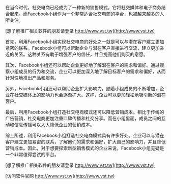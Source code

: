 在当今时代，社交电商已经成为了一种新的销售模式，它将社交媒体和电子商务结合起来。而Facebook小组作为一个非常适合社交电商的平台，也被越来越多的人所关注。

[想了解推广相关软件的朋友请登录 http://www.vst.tw](http://www.vst.tw)

首先，利用Facebook小组实现社交电商的好处之一就是可以与潜在客户建立更加紧密的联系。Facebook小组可以帮助企业与潜在客户直接进行交流，建立更加亲近的关系。这种关系有助于增强客户的信任，并且提高他们购买的意愿。

其次，Facebook小组还可以帮助企业更好地了解潜在客户的需求和偏好。通过观察小组成员的行为和交流，企业可以更加深入地了解目标客户的需求和偏好，从而针对性地推出产品和服务。

另外，Facebook小组还可以帮助企业扩大影响力。随着小组成员的不断增加，企业在社交媒体上的影响力也会逐渐扩大。这样，企业可以更加轻松地吸引新的潜在客户。

最后，利用Facebook小组打造社交电商模式还可以降低营销成本。相比于传统的广告营销，社交电商更加注重口碑传播和社交分享。而在小组里面，成员之间的互动和信息传播可以大大降低企业的营销成本。

综上所述，利用Facebook小组打造社交电商模式具有许多好处。企业可以与潜在客户建立更加紧密的联系，了解他们的需求和偏好，扩大自己的影响力，并且降低营销成本。因此，对于想要探索新型销售模式的企业来说，Facebook小组无疑是一个非常值得尝试的平台。

[想了解推广相关软件的朋友请登录 http://www.vst.tw](http://www.vst.tw)


[访问软件官网 http://www.vst.tw](http://www.vst.tw)
